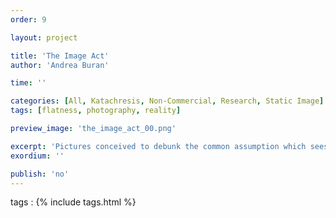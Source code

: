 ```yaml
---
order: 9

layout: project

title: 'The Image Act'
author: 'Andrea Buran'

time: ''

categories: [All, Katachresis, Non-Commercial, Research, Static Image]
tags: [flatness, photography, reality]

preview_image: 'the_image_act_00.png'

excerpt: 'Pictures conceived to debunk the common assumption which sees each photographic image as an objective, neutral window on reality, rather than as a subjective, conscious composition resulting from an image act.'
exordium: ''

publish: 'no'
---
```


tags
: {% include tags.html %}